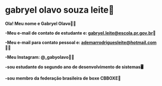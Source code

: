 # gabryel olavo souza leite👾 

**Ola! Meu nome e Gabryel Olavo🗿🍷**

 **-Meu e-mail de contato de estudante e: gabryel.leite@escola.pr.gov.br📒**
 
 **-Meu e-mail para contato pessoal e: ademarrodriguesleite@hotmail.com🕵🏾**
 
 **-Meu Instagram: @_gabyolavo🥷🏽**
 
 **-sou estudante do segundo ano de desenvolvimento de sistemas🖥**
 
 **-sou membro da federação brasileira de boxe CBBOXE🥊**
